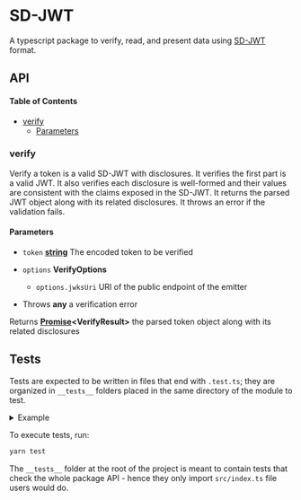 # SD-JWT
A typescript package to verify, read, and present data using [SD-JWT](https://www.ietf.org/archive/id/draft-ietf-oauth-selective-disclosure-jwt-04.html
) format.


## API

<!-- Generated by documentation.js. Update this documentation by updating the source code. -->

#### Table of Contents

*   [verify](#verify)
    *   [Parameters](#parameters)

### verify

Verify a token is a valid SD-JWT with disclosures.
It verifies the first part is a valid JWT.
It also verifies each disclosure is well-formed and their values are consistent
with the claims exposed in the SD-JWT.
It returns the parsed JWT object along with its related disclosures.
It throws an error if the validation fails.

#### Parameters

*   `token` **[string](https://developer.mozilla.org/docs/Web/JavaScript/Reference/Global_Objects/String)** The encoded token to be verified
*   `options` **VerifyOptions**&#x20;

    *   `options.jwksUri`  URI of the public endpoint of the emitter

<!---->

*   Throws **any** a verification error

Returns **[Promise](https://developer.mozilla.org/docs/Web/JavaScript/Reference/Global_Objects/Promise)\<VerifyResult>** the parsed token object along with its related disclosures


## Tests
Tests are expected to be written in files that end with `.test.ts`; they are organized in `__tests__` folders placed in the same directory of the module to test.
<details>
  <summary>Example</summary>
  ```
  /src
    |_ __tests__
      |_ file_a.test.ts
    |_ /lib
      |_ __tests__
      | |_ file_b.test.ts
      |_ file_b.ts
    |_ file_a.ts
  ```
</details>

To execute tests, run:
```sh
yarn test
```

The `__tests__` folder at the root of the project is meant to contain tests that check the whole package API - hence they only import `src/index.ts` file users would do.
